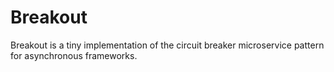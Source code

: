 # Breakout

Breakout is a tiny implementation of the circuit breaker microservice pattern
for asynchronous frameworks.
